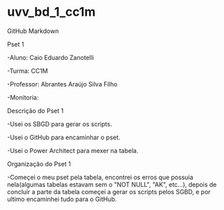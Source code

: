 # uvv_bd_1_cc1m
GitHub Markdown

Pset 1

-Aluno: Caio Eduardo Zanotelli

-Turma: CC1M

-Professor: Abrantes Araújo Silva Filho

-Monitoria:

Descrição do Pset 1

-Usei os SBGD para gerar os scripts.

-Usei o GitHub para encaminhar o pset.

-Usei o Power Architect para mexer na tabela.

Organização do Pset 1

-Começei o meu pset pela tabela, encontrei os erros que possuia nela(algumas tabelas estavam sem o "NOT NULL", "AK", etc...), depois de concluir a parte da tabela começei a gerar os scripts pelos SGBD, e por ultimo encaminhei tudo para o GitHub.
